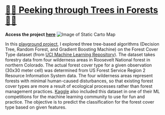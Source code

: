 # [🌲🌲 Peeking through Trees in Forests 🌲🌲](https://nbviewer.jupyter.org/github/chenliny/Peeking_Through_The_Trees/blob/master/Trees_for_Forest.ipynb)
**Access the project [here](https://nbviewer.jupyter.org/github/chenliny/Peeking_Through_The_Trees/blob/master/Trees_for_Forest.ipynb)**
![Image of Static Carto Map](https://github.com/chenliny/Peeking_Through_The_Trees/blob/master/skyTail.png)

In this [playground project](https://nbviewer.jupyter.org/github/chenliny/Peeking_Through_The_Trees/blob/master/Trees_for_Forest.ipynb), I explored three tree-based algorithms (Decision Tree, Random Forest, and Gradient Boosting Machine) on the Forest Cover Type dataset (from [UCI Machine Learning Repository](http://archive.ics.uci.edu/ml/datasets/covertype)). The dataset takes forestry data from four wilderness areas in Roosevelt National forest in northern Colorado. The actual forest cover type for a given observation (30x30 meter cell) was determined from US Forest Service Region 2 Resource Information System data. The four wilderness areas represent forests with minimal human-caused disturbances, so that existing forest cover types are more a result of ecological processes rather than forest management practices. [Kaggle](https://www.kaggle.com/c/forest-cover-type-prediction) also included this dataset in one of their ML competitions for the machine learning community to use for fun and practice. The objective is to predict the classification for the forest cover type based on given features.

